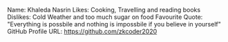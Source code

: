 Name: Khaleda Nasrin
Likes: Cooking, Travelling and reading books
Dislikes: Cold Weather and too much sugar on food
Favourite Quote: "Everything is possbile and nothing is impossbile if you believe in yourself"
GitHub Profile URL: https://github.com/zkcoder2020
